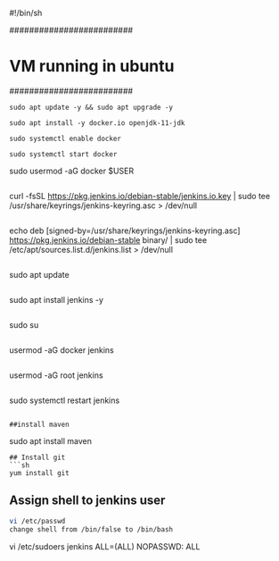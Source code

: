 #!/bin/sh

#########################
#  VM running in ubuntu #
#########################

```
sudo apt update -y && sudo apt upgrade -y
```
```
sudo apt install -y docker.io openjdk-11-jdk
```
```
sudo systemctl enable docker
```
```
sudo systemctl start docker
```
sudo usermod -aG docker $USER
```
```
curl -fsSL https://pkg.jenkins.io/debian-stable/jenkins.io.key | sudo tee \
  /usr/share/keyrings/jenkins-keyring.asc > /dev/null
```
```
echo deb [signed-by=/usr/share/keyrings/jenkins-keyring.asc] \
  https://pkg.jenkins.io/debian-stable binary/ | sudo tee \
  /etc/apt/sources.list.d/jenkins.list > /dev/null
```
```
sudo apt update
```
```
sudo apt install jenkins -y
```
```
sudo su
```
```
usermod -aG docker jenkins
```
```
usermod -aG root jenkins
```
```
sudo systemctl restart jenkins
```

##install maven
```
sudo apt install maven
```
## Install git
```sh
yum install git
```

## Assign shell to jenkins user

```sh
vi /etc/passwd
change shell from /bin/false to /bin/bash
```

vi /etc/sudoers
jenkins ALL=(ALL) NOPASSWD: ALL

